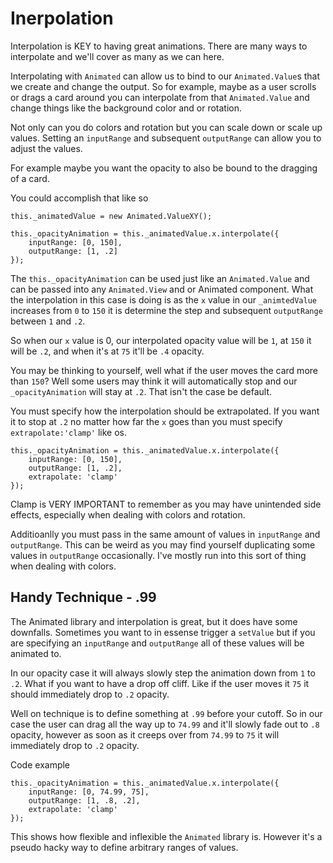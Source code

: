 # Inerpolation

Interpolation is KEY to having great animations. There are many ways to interpolate and we'll cover as many as we can here.

Interpolating with `Animated` can allow us to bind to our `Animated.Value`s that we create and change the output. So for example, maybe as a user scrolls or drags a card around you can interpolate from that `Animated.Value` and change things like the background color and or rotation.

Not only can you do colors and rotation but you can scale down or scale up values. Setting an `inputRange` and subsequent `outputRange` can allow you to adjust the values.

For example maybe you want the opacity to also be bound to the dragging of a card.

You could accomplish that like so

```
this._animatedValue = new Animated.ValueXY();

this._opacityAnimation = this._animatedValue.x.interpolate({
	inputRange: [0, 150],
	outputRange: [1, .2]
});
```

The `this._opacityAnimation` can be used just like an `Animated.Value` and can be passed into any `Animated.View` and or Animated component. What the interpolation in this case is doing is as the `x` value in our `_animtedValue` increases from `0` to `150` it is determine the step and subsequent `outputRange` between `1` and `.2`.

So when our `x` value is 0, our interpolated opacity value will be `1`, at `150` it will be `.2`, and when it's at `75` it'll be `.4` opacity.

You may be thinking to yourself, well what if the user moves the card more than `150`? Well some users may think it will automatically stop and our `_opacityAnimation` will stay at `.2`. That isn't the case be default.

You must specify how the interpolation should be extrapolated. If you want it to stop at `.2` no matter how far the `x` goes than you must specify `extrapolate:'clamp'` like os.

```
this._opacityAnimation = this._animatedValue.x.interpolate({
	inputRange: [0, 150],
	outputRange: [1, .2],
	extrapolate: 'clamp'
});
```

Clamp is VERY IMPORTANT to remember as you may have unintended side effects, especially when dealing with colors and rotation.

Additioanlly you must pass in the same amount of values in `inputRange` and `outputRange`. This can be weird as you may find yourself duplicating some values in `outputRange` occasionally. I've mostly run into this sort of thing when dealing with colors.


## Handy Technique - .99

The Animated library and interpolation is great, but it does have some downfalls. Sometimes you want to in essense trigger a `setValue` but if you are specifying an `inputRange` and `outputRange` all of these values will be animated to. 

In our opacity case it will always slowly step the animation down from `1` to `.2`. What if you want to have a drop off cliff. Like if the user moves it `75` it should immediately drop to `.2` opacity. 

Well on technique is to define something at `.99` before your cutoff. So in our case the user can drag all the way up to `74.99` and it'll slowly fade out to `.8` opacity, however as soon as it creeps over from `74.99` to `75` it will immediately drop to `.2` opacity.

Code example 

```
this._opacityAnimation = this._animatedValue.x.interpolate({
	inputRange: [0, 74.99, 75],
	outputRange: [1, .8, .2],
	extrapolate: 'clamp'
});
```

This shows how flexible and inflexible the `Animated` library is. However it's a pseudo hacky way to define arbitrary ranges of values.